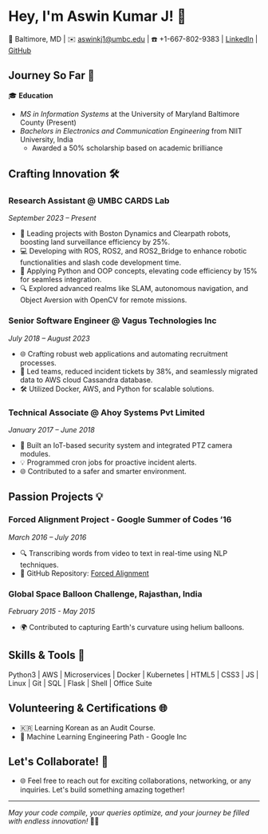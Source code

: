 # Hey, I'm Aswin Kumar J! 🚀

📍 Baltimore, MD | ✉️ aswinkj1@umbc.edu | ☎️ +1-667-802-9383 | [LinkedIn](YourLinkedInProfile) | [GitHub](https://github.com/YourGitHubUsername)

## Journey So Far 🌟

🎓 **Education**
- *MS in Information Systems* at the University of Maryland Baltimore County (Present)
- *Bachelors in Electronics and Communication Engineering* from NIIT University, India
  - Awarded a 50% scholarship based on academic brilliance

## Crafting Innovation 🛠️

### Research Assistant @ UMBC CARDS Lab
*September 2023 – Present*

- 🤖 Leading projects with Boston Dynamics and Clearpath robots, boosting land surveillance efficiency by 25%.
- 💻 Developing with ROS, ROS2, and ROS2_Bridge to enhance robotic functionalities and slash code development time.
- 🚀 Applying Python and OOP concepts, elevating code efficiency by 15% for seamless integration.
- 🔍 Explored advanced realms like SLAM, autonomous navigation, and Object Aversion with OpenCV for remote missions.

### Senior Software Engineer @ Vagus Technologies Inc
*July 2018 – August 2023*

- 🌐 Crafting robust web applications and automating recruitment processes.
- 🚀 Led teams, reduced incident tickets by 38%, and seamlessly migrated data to AWS cloud Cassandra database.
- 🛠️ Utilized Docker, AWS, and Python for scalable solutions.

### Technical Associate @ Ahoy Systems Pvt Limited
*January 2017 – June 2018*

- 🤖 Built an IoT-based security system and integrated PTZ camera modules.
- 💡 Programmed cron jobs for proactive incident alerts.
- 🌐 Contributed to a safer and smarter environment.

## Passion Projects 💡

### Forced Alignment Project - Google Summer of Codes ’16
*March 2016 – July 2016*

- 🔍 Transcribing words from video to text in real-time using NLP techniques.
- 🚀 GitHub Repository: [Forced Alignment](https://github.com/AswinKumar1/Forced-Alignment)

### Global Space Balloon Challenge, Rajasthan, India
*February 2015 - May 2015*

- 🌍 Contributed to capturing Earth's curvature using helium balloons.

## Skills & Tools 🚀

Python3 | AWS | Microservices | Docker | Kubernetes | HTML5 | CSS3 | JS | Linux | Git | SQL | Flask | Shell | Office Suite

## Volunteering & Certifications 🌐

- 🇰🇷 Learning Korean as an Audit Course.
- 🚀 Machine Learning Engineering Path - Google Inc

## Let's Collaborate! 🤝

- 🌐 Feel free to reach out for exciting collaborations, networking, or any inquiries. Let's build something amazing together!

---

*May your code compile, your queries optimize, and your journey be filled with endless innovation!* 🚀✨
